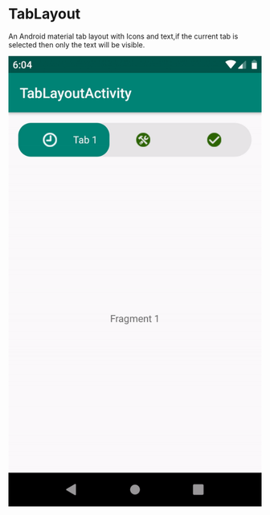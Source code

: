 # TabLayout
  
  An Android material tab layout with Icons and text,if the current tab is selected then only the text will be visible.
  
  ![Tabs Demo](tabDemo.gif)

